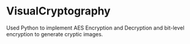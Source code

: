 # VisualCryptography
Used Python to implement AES Encryption and Decryption and  bit-level encryption to generate cryptic images.
